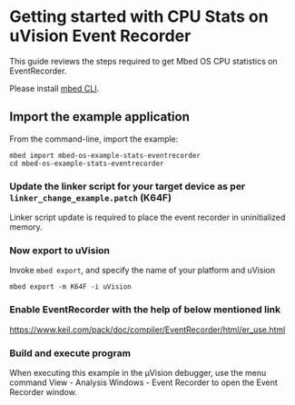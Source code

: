 # Getting started with CPU Stats on uVision Event Recorder

This guide reviews the steps required to get Mbed OS CPU statistics on EventRecorder.

Please install [mbed CLI](https://github.com/ARMmbed/mbed-cli#installing-mbed-cli).

## Import the example application

From the command-line, import the example:

```
mbed import mbed-os-example-stats-eventrecorder
cd mbed-os-example-stats-eventrecorder
```

### Update the linker script for your target device as per `linker_change_example.patch` (K64F)
Linker script update is required to place the event recorder in uninitialized memory.

### Now export to uVision

Invoke `mbed export`, and specify the name of your platform and uVision

```
mbed export -m K64F -i uVision
```

### Enable EventRecorder with the help of below mentioned link
https://www.keil.com/pack/doc/compiler/EventRecorder/html/er_use.html

### Build and execute program
When executing this example in the µVision debugger, use the menu command View - Analysis Windows - Event Recorder to open the Event Recorder window. 
